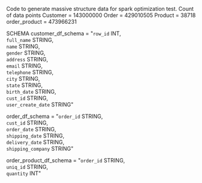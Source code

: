 Code to generate massive structure data for spark optimization test.
Count of data points
Customer = 143000000
Order = 429010505
Product = 38718
order_product = 473966231

SCHEMA
customer_df_schema = "`row_id` INT, \
        `full_name` STRING, \
        `name` STRING, \
        `gender` STRING, \
        `address` STRING, \
        `email` STRING, \
        `telephone` STRING, \
        `city` STRING, \
        `state` STRING, \
        `birth_date` STRING, \
        `cust_id` STRING, \
        `user_create_date` STRING"

order_df_schema = "`order_id` STRING, \
        `cust_id` STRING, \
        `order_date` STRING, \
        `shipping_date` STRING, \
        `delivery_date` STRING, \
        `shipping_company` STRING"

order_product_df_schema = "`order_id` STRING, \
        `uniq_id` STRING, \
        `quantity` INT"
		
